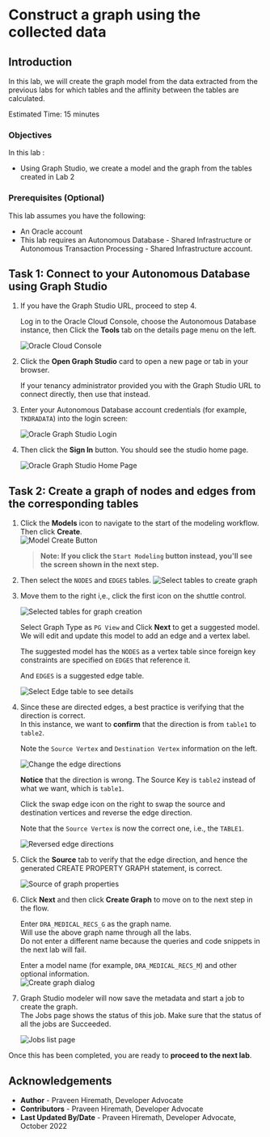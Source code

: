 # Construct a graph using the collected data

## Introduction

In this lab, we will create the graph model from the data extracted from the previous labs for which tables and the affinity between the tables are calculated.

Estimated Time: 15 minutes

### Objectives

In this lab :

* Using Graph Studio, we create a model and the graph from the tables created in Lab 2

### Prerequisites (Optional)

This lab assumes you have the following:

* An Oracle account
* This lab requires an Autonomous Database - Shared Infrastructure or Autonomous Transaction Processing - Shared Infrastructure account.

## Task 1: Connect to your Autonomous Database using Graph Studio

1. If you have the Graph Studio URL, proceed to step 4.

    Log in to the Oracle Cloud Console, choose the Autonomous Database instance, then Click the **Tools** tab on the details page menu on the left.

   ![Oracle Cloud Console](./images/adw-console-tools-tab1.png)

2. Click the **Open Graph Studio** card to open a new page or tab in your browser.

   If your tenancy administrator provided you with the Graph Studio URL to connect directly, then use that instead.

3. Enter your Autonomous Database account credentials (for example, `TKDRADATA`) into the login screen:

    ![Oracle Graph Studio Login](./images/graphstudio-login-graphuser1.png " ")

4. Then click the **Sign In** button. You should see the studio home page.

    ![Oracle Graph Studio Home Page](./images/gs-graphuser-home-page1.png " ")

## Task 2: Create a graph of nodes and edges from the corresponding tables

1. Click the **Models** icon to navigate to the start of the modeling workflow.  
   Then click **Create**.  
   ![Model Create Button](images/modeler-create-button1.png " ")  

   >**Note: If you click the `Start Modeling` button instead, you'll see the screen shown in the next step.**

2. Then select the `NODES` and `EDGES` tables.
   ![Select tables to create graph](./images/select-tables1.png " ")

3. Move them to the right i,e., click the first icon on the shuttle control.

   ![Selected tables for graph creation](./images/selected-tables2.png " ")

   Select Graph Type as `PG View` and Click **Next** to get a suggested model. We will edit and update this model to add an edge and a vertex label.  

   The suggested model has the `NODES` as a vertex table since foreign key constraints are specified on `EDGES` that reference it.

   And `EDGES` is a suggested edge table.

   ![Select Edge table to see details](./images/create-graph-suggested-model1.png " ")
  
4. Since these are directed edges, a best practice is verifying that the direction is correct.  
    In this instance, we want to **confirm** that the direction is from `table1` to `table2`.  

    Note the `Source Vertex` and `Destination Vertex` information on the left.  

    ![Change the edge directions](images/wrong-edge-direction1.png " ")  

    **Notice** that the direction is wrong. The Source Key is `table2` instead of what we want, which is `table1`.  

    Click the swap edge icon on the right to swap the source and destination vertices and reverse the edge direction.  

   Note that the `Source Vertex` is now the correct one, i.e., the `TABLE1`.

   ![Reversed edge directions](images/reverse-edge-result1.png " ")

5. Click the **Source** tab to verify that the edge direction, and hence the generated CREATE PROPERTY GRAPH statement, is correct.

   ![Source of graph properties](images/generated-cpg-statement1.png " ")  
  
6. Click **Next** and then click **Create Graph** to move on to the next step in the flow.

   Enter `DRA_MEDICAL_RECS_G` as the graph name.  
   Will use the above graph name through all the labs.  
   Do not enter a different name because the queries and code snippets in the next lab will fail.  

   Enter a model name (for example, `DRA_MEDICAL_RECS_M`) and other optional information.  
   ![Create graph dialog](./images/create-graph-dialog1.png " ")

7. Graph Studio modeler will now save the metadata and start a job to create the graph.  
   The Jobs page shows the status of this job. Make sure that the status of all the jobs are Succeeded. 

   ![Jobs list page](./images/23-jobs-create-graph1.png " ")  

Once this has been completed, you are ready to **proceed to the next lab**.

## Acknowledgements

* **Author** - Praveen Hiremath, Developer Advocate
* **Contributors** -  Praveen Hiremath, Developer Advocate
* **Last Updated By/Date** - Praveen Hiremath, Developer Advocate, October 2022
